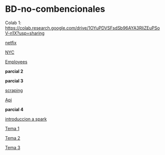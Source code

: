 # BD-no-combencionales

Colab 1: https://colab.research.google.com/drive/1OYuPDVSFsdSb96AYA3RliZEuPSoV-n1X?usp=sharing

[netfix](https://github.com/Marcos-Arturo-L-G/Netflix_tarea.git)

[NYC](https://github.com/Marcos-Arturo-L-G/NYC_tarea.git)

[Employees](https://github.com/Marcos-Arturo-L-G/Empleados_tareaBDNR.git)


**parcial 2**


**parcial 3**

[scraping](https://github.com/Marcos-Arturo-L-G/Proyecto-MongoDB---Puppeteer-project.git)

[Api](https://github.com/Marcos-Arturo-L-G/graphql-api-proyect-mongodb.git)


**parcial 4**

[introduccion a spark](https://drive.google.com/file/d/1F_mA1yiWc4x5UNMALntIhL1xWluTcLTZ/view?usp=sharing)

[Tema 1](https://colab.research.google.com/drive/10FXrnRI--sg5dWChOa7_iUwiqi-Lv1N0?usp=sharing)

[Tema 2](https://colab.research.google.com/drive/1GdNJ7d_41ovJ1GTHajYU15UZFN_TIRou?usp=sharing)

[Tema 3](https://colab.research.google.com/drive/1rgPozyiLcKm3796W-Jpg-wyzPj8FFPL3?usp=sharing)
